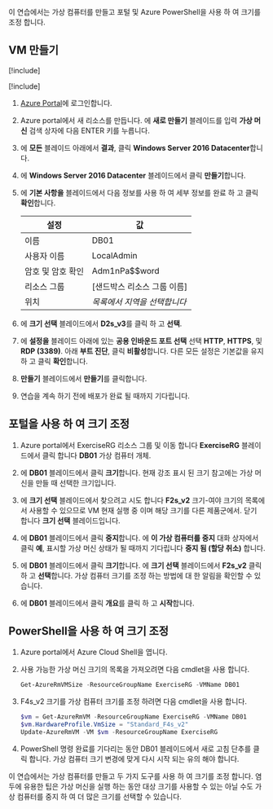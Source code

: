 이 연습에서는 가상 컴퓨터를 만들고 포털 및 Azure PowerShell을 사용 하 여 크기를 조정 합니다.

## <a name="create-a-vm"></a>VM 만들기

[!include[](../../../includes/azure-sandbox-activate.md)]

[!include[](../../../includes/azure-sandbox-regions-first-mention-note.md)]

1. [Azure Portal](https://portal.azure.com/?azure-portal=true)에 로그인합니다.

1. Azure portal에서 새 리소스를 만듭니다. 에 **새로 만들기** 블레이드를 입력 **가상 머신** 검색 상자에 다음 ENTER 키를 누릅니다.

1. 에 **모든** 블레이드 아래에서 **결과**, 클릭 **Windows Server 2016 Datacenter**합니다.

1. 에 **Windows Server 2016 Datacenter** 블레이드에서 클릭 **만들기**합니다.

1. 에 **기본 사항을** 블레이드에서 다음 정보를 사용 하 여 세부 정보를 완료 하 고 클릭 **확인**합니다.

    |설정|값|
    |---|---|
    |이름|DB01|
    |사용자 이름|LocalAdmin|
    |암호 및 암호 확인|Adm1nPa$$word|
    |리소스 그룹|<rgn>[샌드박스 리소스 그룹 이름]</rgn>|
    |위치|*목록에서 지역을 선택합니다*|

1. 에 **크기 선택** 블레이드에서 **D2s_v3**를 클릭 하 고 **선택**.

1. 에 **설정을** 블레이드 아래에 있는 **공용 인바운드 포트 선택** 선택 **HTTP**, **HTTPS**, 및 **RDP (3389)**. 아래 **부트 진단**, 클릭 **비활성**합니다. 다른 모든 설정은 기본값을 유지 하 고 클릭 **확인**합니다.

1. **만들기** 블레이드에서 **만들기**를 클릭합니다.

1. 연습을 계속 하기 전에 배포가 완료 될 때까지 기다립니다.

## <a name="resize-using-the-portal"></a>포털을 사용 하 여 크기 조정

1. Azure portal에서 ExerciseRG 리소스 그룹 및 이동 합니다 **ExerciseRG** 블레이드에서 클릭 합니다 **DB01** 가상 컴퓨터 개체.

1. 에 **DB01** 블레이드에서 클릭 **크기**합니다. 현재 강조 표시 된 크기 참고에는 가상 머신을 만들 때 선택한 크기입니다.

1. 에 **크기 선택** 블레이드에서 찾으려고 시도 합니다 **F2s_v2** 크기-여야 크기의 목록에서 사용할 수 있으므로 VM 현재 실행 중 이며 해당 크기를 다른 제품군에서. 닫기 합니다 **크기 선택** 블레이드입니다.

1. 에 **DB01** 블레이드에서 클릭 **중지**합니다. 에 **이 가상 컴퓨터를 중지** 대화 상자에서 클릭 **예**, 표시할 가상 머신 상태가 될 때까지 기다립니다 **중지 됨 (할당 취소)** 합니다.

1. 에 **DB01** 블레이드에서 클릭 **크기**합니다. 에 **크기 선택** 블레이드에서 **F2s_v2** 클릭 하 고 **선택**합니다. 가상 컴퓨터 크기를 조정 하는 방법에 대 한 알림을 확인할 수 있습니다.

1. 에 **DB01** 블레이드에서 클릭 **개요**를 클릭 하 고 **시작**합니다.

## <a name="resize-using-powershell"></a>PowerShell을 사용 하 여 크기 조정

1. Azure portal에서 Azure Cloud Shell을 엽니다.

1. 사용 가능한 가상 머신 크기의 목록을 가져오려면 다음 cmdlet을 사용 합니다.

    ```PowerShell
    Get-AzureRmVMSize -ResourceGroupName ExerciseRG -VMName DB01
    ```

1. F4s_v2 크기를 가상 컴퓨터 크기를 조정 하려면 다음 cmdlet을 사용 합니다.

    ```PowerShell
    $vm = Get-AzureRmVM -ResourceGroupName ExerciseRG -VMName DB01
    $vm.HardwareProfile.VmSize = "Standard_F4s_v2"
    Update-AzureRmVM -VM $vm -ResourceGroupName ExerciseRG
    ```

1. PowerShell 명령 완료를 기다리는 동안 DB01 블레이드에서 새로 고침 단추를 클릭 합니다. 가상 컴퓨터 크기 변경에 맞게 다시 시작 되는 유의 해야 합니다.

이 연습에서는 가상 컴퓨터를 만들고 두 가지 도구를 사용 하 여 크기를 조정 합니다. 염두에 유용한 팁은 가상 머신을 실행 하는 동안 대상 크기를 사용할 수 있는 아닐 수도 가상 컴퓨터를 중지 하 여 더 많은 크기를 선택할 수 있습니다.